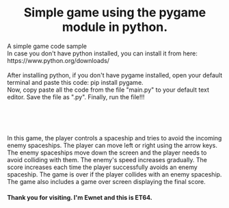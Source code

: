 <!DOCTYPE html>
<html lang="en">
<head>
<meta charset="utf-8">
<meta name="viewport" content="width=device-width, initial-scale=1.0">
</head>
<body>
  <h1 id="animated_div" style="text-align: center"> Simple game using the pygame module in python. </h1>
  <p> A simple game code sample <br>
  In case you don't have python installed, you can install it from here: https://www.python.org/downloads/
<br>
<br>
After installing python, if you don't have pygame installed, open your default terminal and paste this code: pip install pygame.
<br>
Now, copy paste all the code from the file "main.py" to your default text editor. Save the file as ".py". Finally, run the file!!!
<br> </p> <br> <br> <br>
<p> In this game, the player controls a spaceship and tries to avoid the incoming enemy spaceships. The player can move left or right using the arrow keys. The enemy spaceships move down the screen and the player needs to avoid colliding with them. The enemy's speed increases gradually. The score increases each time the player successfully avoids an enemy spaceship. The game is over if the player collides with an enemy spaceship. The game also includes a game over screen displaying the final score. </p>
  <h4> Thank you for visiting. I'm Ewnet and this is ET64. </h4>
  </body>
  </html>
